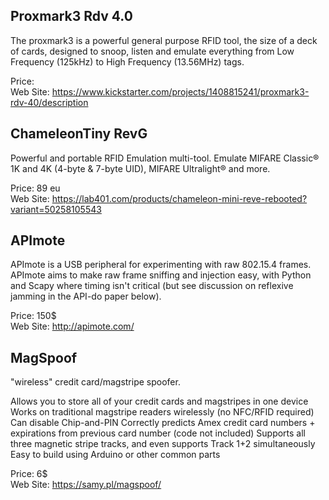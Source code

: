   ## Proxmark3 Rdv 4.0 ##
   The proxmark3 is a powerful general purpose RFID tool, the size of a deck of cards, designed to snoop, listen and emulate everything from Low Frequency (125kHz) to High Frequency (13.56MHz) tags.

  Price:  
  Web Site: https://www.kickstarter.com/projects/1408815241/proxmark3-rdv-40/description

  ## ChameleonTiny RevG ##
   Powerful and portable RFID Emulation multi-tool. Emulate MIFARE Classic® 1K and 4K (4-byte & 7-byte UID), MIFARE Ultralight® and more. 

  Price: 89 eu  
  Web Site: https://lab401.com/products/chameleon-mini-reve-rebooted?variant=50258105543

  ## APImote ##  
   APImote is a USB peripheral for experimenting with raw 802.15.4 frames.
   APImote aims to make raw frame sniffing and injection easy, with Python and Scapy where timing isn't critical (but see discussion on reflexive jamming in the API-do paper below). 

  Price: 150$  
  Web Site: http://apimote.com/  
  
  ## MagSpoof ##
    
  "wireless" credit card/magstripe spoofer.
  
   Allows you to store all of your credit cards and magstripes in one device
   Works on traditional magstripe readers wirelessly (no NFC/RFID required)
   Can disable Chip-and-PIN
   Correctly predicts Amex credit card numbers + expirations from previous card number (code not included)
   Supports all three magnetic stripe tracks, and even supports Track 1+2 simultaneously
   Easy to build using Arduino or other common parts

  Price: 6$  
  Web Site: https://samy.pl/magspoof/  
  
  
